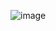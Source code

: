 ![image](https://user-images.githubusercontent.com/43013718/159113478-b7b5c298-896d-4acb-8f23-be59c426c13a.png)
